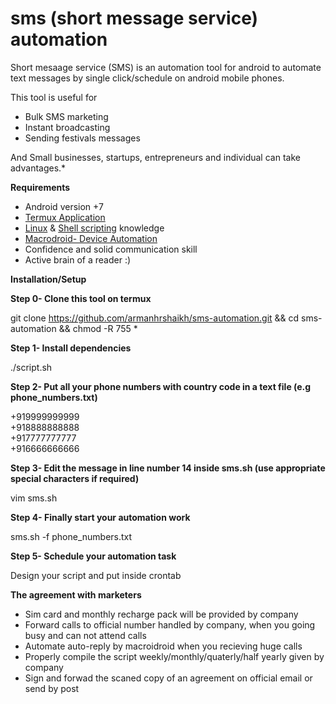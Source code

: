 # sms (short message service) automation
Short mesaage service (SMS) is an automation tool for android to automate 
text messages by single click/schedule on android mobile phones.

This tool is useful for
* Bulk SMS marketing
* Instant broadcasting
* Sending festivals messages

And Small businesses, startups, entrepreneurs and individual can take advantages.*


**Requirements**

* Android version +7
* [Termux Application](https://f-droid.org/repo/com.termux_118.apk)
* [Linux](https://linuxjourney.com/) & [Shell scripting](https://linuxcommand.org/lc3_writing_shell_scripts.php) knowledge
* [Macrodroid- Device Automation](https://play.google.com/store/apps/details?id=com.arlosoft.macrodroid)
* Confidence and solid communication skill
* Active brain of a reader :)



**Installation/Setup**

**Step 0- Clone this tool on termux**

git clone https://github.com/armanhrshaikh/sms-automation.git && cd sms-automation && chmod -R 755 *


**Step 1- Install dependencies**

./script.sh


**Step 2- Put all your phone numbers with country code in a text file (e.g phone_numbers.txt)**

+919999999999<br>
+918888888888<br>
+917777777777<br>
+916666666666


**Step 3- Edit the message in line number 14 inside sms.sh (use appropriate special characters if required)**

vim sms.sh


**Step 4- Finally start your automation work**

sms.sh -f phone_numbers.txt
 
 
**Step 5- Schedule your automation task**

Design your script and put inside crontab<br>




**The agreement with marketers**
* Sim card and monthly recharge pack will be provided by company
* Forward calls to official number handled by company, when you going busy and can not attend calls
* Automate auto-reply by macroidroid when you recieving huge calls
* Properly compile the script weekly/monthly/quaterly/half yearly given by company
* Sign and forwad the scaned copy of an agreement on official email or send by post

